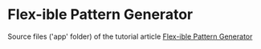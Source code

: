 # Flex-ible Pattern Generator

Source files ('app' folder) of the tutorial article [Flex-ible Pattern Generator](https://fabiofranchino.com/blog/flex-pattern-tutorial/)
